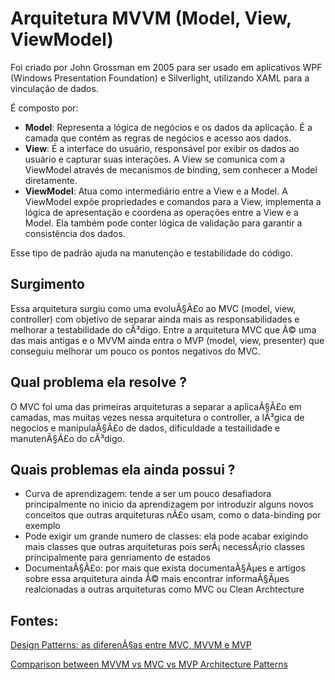 # Arquitetura MVVM (Model, View, ViewModel)

Foi criado por John Grossman em 2005 para ser usado em aplicativos WPF (Windows Presentation Foundation) e Silverlight, utilizando XAML para a vinculação de dados.

É composto por:

- **Model**: Representa a lógica de negócios e os dados da aplicação. É a camada que contém as regras de negócios e acesso aos dados.
- **View**: É a interface do usuário, responsável por exibir os dados ao usuário e capturar suas interações. A View se comunica com a ViewModel através de mecanismos de binding, sem conhecer a Model diretamente.
- **ViewModel**: Atua como intermediário entre a View e a Model. A ViewModel expõe propriedades e comandos para a View, implementa a lógica de apresentação e coordena as operações entre a View e a Model. Ela também pode conter lógica de validação para garantir a consistência dos dados.

Esse tipo de padrão ajuda na manutenção e testabilidade do código.

## Surgimento

Essa arquitetura surgiu como uma evoluÃ§Ã£o ao MVC (model, view, controller) com objetivo de separar ainda mais as responsabilidades e melhorar a testabilidade do cÃ³digo. Entre a arquitetura MVC que Ã© uma das mais antigas e o MVVM ainda entra o MVP (model, view, presenter) que conseguiu melhorar um pouco os pontos negativos do MVC.

## Qual problema ela resolve ?
O MVC foi uma das primeiras arquiteturas a separar a aplicaÃ§Ã£o em camadas, mas muitas vezes nessa arquitetura o controller, a lÃ³gica de negocios e manipulaÃ§Ã£o de dados, dificuldade a testailidade e manutenÃ§Ã£o do cÃ³digo.

## Quais problemas ela ainda possui ?
- Curva de aprendizagem: tende a ser um pouco desafiadora principalmente no inicio da aprendizagem por introduzir alguns novos conceitos que outras arquiteturas nÃ£o usam, como o data-binding por exemplo
- Pode exigir um grande numero de classes: ela pode acabar exigindo mais classes que outras arquiteturas pois serÃ¡ necessÃ¡rio classes principalmente para genriamento de estados
- DocumentaÃ§Ã£o: por mais que exista documentaÃ§Ãµes e artigos sobre essa arquitetura ainda Ã© mais encontrar informaÃ§Ãµes realcionadas a outras arquiteturas como MVC ou Clean Archtecture

## Fontes:
[Design Patterns: as diferenÃ§as entre MVC, MVVM e MVP](https://medium.com/@luiselbarbosa/design-patterns-as-diferen%C3%A7as-entre-mvc-mvvm-e-mvp-28b56de8698)

[Comparison between MVVM vs MVC vs MVP Architecture Patterns](https://codedamn.com/news/web-development/comparison-between-mvvm-vs-mvc-vs-mvp-architecture-patterns)
